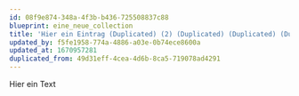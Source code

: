 ```yaml
---
id: 08f9e874-348a-4f3b-b436-725508837c88
blueprint: eine_neue_collection
title: 'Hier ein Eintrag (Duplicated) (2) (Duplicated) (Duplicated) (Duplicated)'
updated_by: f5fe1958-774a-4886-a03e-0b74ece8600a
updated_at: 1670957281
duplicated_from: 49d31eff-4cea-4d6b-8ca5-719078ad4291
---
```

Hier ein Text